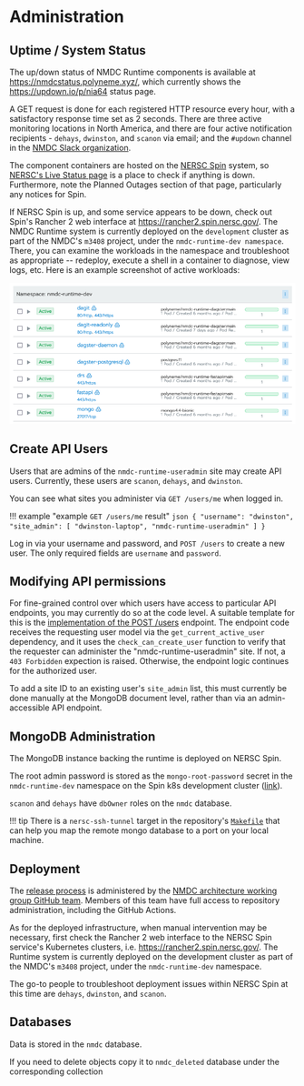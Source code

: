 # Administration

## Uptime / System Status

The up/down status of NMDC Runtime components is available at <https://nmdcstatus.polyneme.xyz/>,
which currently shows the <https://updown.io/p/nia64> status page.

A GET request is done for each registered HTTP resource every hour, with a satisfactory response
time set as 2 seconds. There are three active monitoring locations in North America, and there are
four active notification recipients - `dehays`, `dwinston`, and `scanon` via email; and the
`#updown` channel in the [NMDC Slack organization](https://nmdc-group.slack.com).

The component containers are hosted on the [NERSC Spin](https://www.nersc.gov/systems/spin/) system,
so [NERSC's Live Status page](https://www.nersc.gov/live-status/motd/) is a place to check if
anything is down. Furthermore, note the Planned Outages section of that page, particularly any
notices for Spin.

If NERSC Spin is up, and some service appears to be down, check out Spin's Rancher 2 web interface
at <https://rancher2.spin.nersc.gov/>. The NMDC Runtime system is currently deployed on the
`development` cluster as part of the NMDC's `m3408` project, under the `nmdc-runtime-dev namespace`.
There, you can examine the workloads in the namespace and troubleshoot as appropriate -- redeploy,
execute a shell in a container to diagnose, view logs, etc. Here is an example screenshot of active
workloads:

![rancher-nmdc-runtime-dev-workloads](img/rancher-nmdc-runtime-dev-workloads.png)

## Create API Users

Users that are admins of the `nmdc-runtime-useradmin` site may create API users. Currently, these
users are `scanon`, `dehays`, and `dwinston`.

You can see what sites you administer via `GET /users/me` when logged in.

!!! example "example `GET /users/me` result"
    ```json
    {
      "username": "dwinston",
      "site_admin": [
        "dwinston-laptop",
        "nmdc-runtime-useradmin"
      ]
    }
    ```

Log in via your username and password, and `POST /users` to create a new user. The only required
fields are `username` and `password`.

## Modifying API permissions

For fine-grained control over which users have access to particular API endpoints, you may currently
do so at the code level. A suitable template for this is the [implementation of the POST
/users](https://github.com/microbiomedata/nmdc-runtime/blob/1d0feb68fb5ed82ed82c06f9724ecc86f73d83ae/nmdc_runtime/api/endpoints/users.py#L78)
endpoint. The endpoint code receives the requesting user model via the `get_current_active_user`
dependency, and it uses the `check_can_create_user` function to verify that the requester can
administer the "nmdc-runtime-useradmin" site. If not, a `403 Forbidden` expection is raised.
Otherwise, the endpoint logic continues for the authorized user.

To add a site ID to an existing user's `site_admin` list, this must currently be done manually at
the MongoDB document level, rather than via an admin-accessible API endpoint.


## MongoDB Administration

The MongoDB instance backing the runtime is deployed on NERSC Spin.

The root admin password is stored as the `mongo-root-password` secret in the `nmdc-runtime-dev`
namespace on the Spin k8s development cluster
([link](https://rancher2.spin.nersc.gov/p/c-fwj56:p-nlxq2/secrets/nmdc-runtime-dev:mongo-root-password)).

`scanon` and `dehays` have `dbOwner` roles on the `nmdc` database.

!!! tip
    There is a `nersc-ssh-tunnel` target in the repository's
    [`Makefile`](https://github.com/microbiomedata/nmdc-runtime/blob/main/Makefile)
    that can help you map the remote mongo database to a port on your local machine.

## Deployment

The [release process](howto-guides/release-process.md) is administered by the [NMDC architecture working group
GitHub team](https://github.com/orgs/microbiomedata/teams/architecture-wg). Members of this team
have full access to repository administration, including the GitHub Actions.

As for the deployed infrastructure, when manual intervention may be necessary, first check the
Rancher 2 web interface to the NERSC Spin service's Kubernetes clusters, i.e.
<https://rancher2.spin.nersc.gov/>. The Runtime system is currently deployed on the development
cluster as part of the NMDC's `m3408` project, under the `nmdc-runtime-dev` namespace.

The go-to people to troubleshoot deployment issues within NERSC Spin at this time are `dehays`,
`dwinston`, and `scanon`.

## Databases

Data is stored in the `nmdc` database.

If you need to delete objects copy it to `nmdc_deleted` database under the corresponding collection
